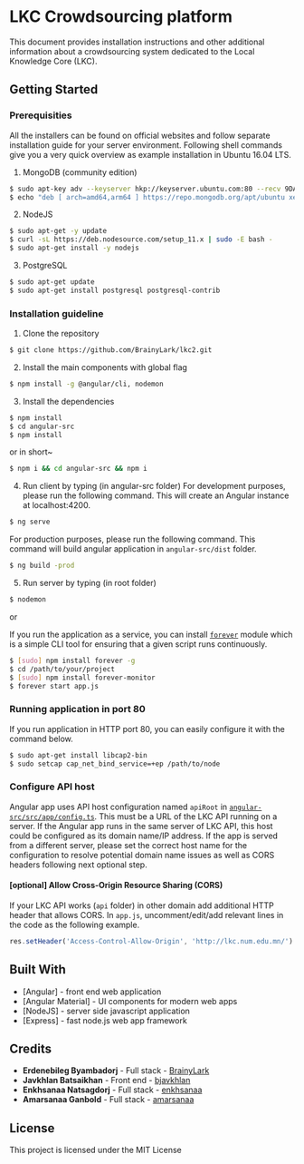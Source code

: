 # LKC Crowdsourcing platform

This document provides installation instructions and other additional information about a crowdsourcing system dedicated to the Local Knowledge Core (LKC). 

## Getting Started

### Prerequisities

All the installers can be found on official websites and follow separate installation guide for your server environment. Following shell commands give you a very quick overview as example installation in Ubuntu 16.04 LTS.

1. MongoDB (community edition)
```sh
$ sudo apt-key adv --keyserver hkp://keyserver.ubuntu.com:80 --recv 9DA31620334BD75D9DCB49F368818C72E52529D4
$ echo "deb [ arch=amd64,arm64 ] https://repo.mongodb.org/apt/ubuntu xenial/mongodb-org/4.0 multiverse" | sudo tee /etc/apt/sources.list.d/mongodb-org-4.0.list
```

2. NodeJS

```sh
$ sudo apt-get -y update
$ curl -sL https://deb.nodesource.com/setup_11.x | sudo -E bash -
$ sudo apt-get install -y nodejs
```

3. PostgreSQL
```sh
$ sudo apt-get update
$ sudo apt-get install postgresql postgresql-contrib
```

### Installation guideline

1. Clone the repository
```sh
$ git clone https://github.com/BrainyLark/lkc2.git
```

2. Install the main components with global flag
```sh
$ npm install -g @angular/cli, nodemon
```

3. Install the dependencies

```sh
$ npm install
$ cd angular-src
$ npm install
```

or in short~
```sh
$ npm i && cd angular-src && npm i
```

4. Run client by typing (in angular-src folder)
For development purposes, please run the following command. This will create an Angular instance at localhost:4200.
```sh
$ ng serve
```
For production purposes, please run the following command. This command will build angular application in `angular-src/dist` folder.
```sh
$ ng build -prod
```

5. Run server by typing (in root folder)
```sh
$ nodemon
```
or 

If you run the application as a service, you can install [`forever`](https://www.npmjs.com/package/forever) module which is a simple CLI tool for ensuring that a given script runs continuously. 
```sh
$ [sudo] npm install forever -g
$ cd /path/to/your/project
$ [sudo] npm install forever-monitor
$ forever start app.js
```

### Running application in port 80
If you run application in HTTP port 80, you can easily configure it with the command below.
```sh
$ sudo apt-get install libcap2-bin
$ sudo setcap cap_net_bind_service=+ep /path/to/node
```

### Configure API host
Angular app uses API host configuration named `apiRoot` in [`angular-src/src/app/config.ts`](angular-src/src/app/config.ts). This must be a URL of the LKC API running on a server. If the Angular app runs in the same server of LKC API, this host could be configured as its domain name/IP address. If the app is served from a different server, please set the correct host name for the configuration to resolve potential domain name issues as well as CORS headers following next optional step.

#### [optional] Allow Cross-Origin Resource Sharing (CORS)
If your LKC API works (`api` folder) in other domain add additional HTTP header that allows CORS. In `app.js`, uncomment/edit/add relevant lines in the code as the following example.
```javascript
res.setHeader('Access-Control-Allow-Origin', 'http://lkc.num.edu.mn/')
```

## Built With

* [Angular] - front end web application
* [Angular Material] - UI components for modern web apps
* [NodeJS] - server side javascript application
* [Express] - fast node.js web app framework


## Credits

* **Erdenebileg Byambadorj** - Full stack - [BrainyLark](https://github.com/BrainyLark)
* **Javkhlan Batsaikhan** - Front end - [bjavkhlan](https://github.com/bjavkhlan)
* **Enkhsanaa Natsagdorj** - Full stack - [enkhsanaa](https://github.com/enkhsanaa)
* **Amarsanaa Ganbold** - Full stack - [amarsanaa](https://github.com/amarsanaag)


## License

This project is licensed under the MIT License
